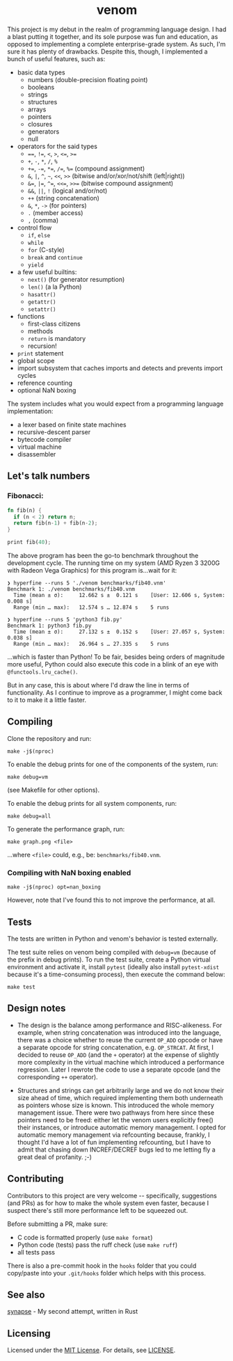 <h1 align="center">venom</h1>

This project is my debut in the realm of programming language design. I had a blast putting it together, and its sole purpose was fun and education, as opposed to implementing a complete enterprise-grade system. As such, I'm sure it has plenty of drawbacks. Despite this, though, I implemented a bunch of useful features, such as:

- basic data types
  - numbers (double-precision floating point)
  - booleans
  - strings
  - structures
  - arrays
  - pointers
  - closures
  - generators
  - null
- operators for the said types
  - `==`, `!=`, `<`, `>`, `<=`, `>=`
  - `+`, `-`, `*`, `/`, `%`
  - `+=`, `-=`, `*=`, `/=`, `%=` (compound assignment)
  - `&`, `|`, `^`, `~`, `<<`, `>>` (bitwise and/or/xor/not/shift (left|right))
  - `&=`, `|=`, `^=`, `<<=`, `>>=` (bitwise compound assignment)
  - `&&`, `||`, `!` (logical and/or/not)
  - `++` (string concatenation)
  - `&`, `*`, `->` (for pointers)
  - `.` (member access)
  - `,` (comma)
- control flow
  - `if`, `else`
  - `while`
  - `for` (C-style)
  - `break` and `continue`
  - `yield`
- a few useful builtins:
  - `next()` (for generator resumption)
  - `len()` (a la Python)
  - `hasattr()`
  - `getattr()`
  - `setattr()`
- functions
  - first-class citizens
  - methods
  - `return` is mandatory
  - recursion!
- `print` statement
- global scope
- import subsystem that caches imports and detects and prevents import cycles
- reference counting
- optional NaN boxing

The system includes what you would expect from a programming language implementation:

  - a lexer based on finite state machines
  - recursive-descent parser
  - bytecode compiler
  - virtual machine
  - disassembler

## Let's talk numbers

### Fibonacci:

```rust
fn fib(n) { 
  if (n < 2) return n;
  return fib(n-1) + fib(n-2);
}

print fib(40);
```

The above program has been the go-to benchmark throughout the development cycle. The running time on my system (AMD Ryzen 3 3200G with Radeon Vega Graphics) for this program is...wait for it:

```
❯ hyperfine --runs 5 './venom benchmarks/fib40.vnm'
Benchmark 1: ./venom benchmarks/fib40.vnm
  Time (mean ± σ):     12.662 s ±  0.121 s    [User: 12.606 s, System: 0.008 s]
  Range (min … max):   12.574 s … 12.874 s    5 runs
```

```
❯ hyperfine --runs 5 'python3 fib.py'
Benchmark 1: python3 fib.py
  Time (mean ± σ):     27.132 s ±  0.152 s    [User: 27.057 s, System: 0.038 s]
  Range (min … max):   26.964 s … 27.335 s    5 runs
```

...which is faster than Python! To be fair, besides being orders of magnitude more useful, Python could also execute this code in a blink of an eye with `@functools.lru_cache()`.

But in any case, this is about where I'd draw the line in terms of functionality. As I continue to improve as a programmer, I might come back to it to make it a little faster. 

## Compiling

Clone the repository and run:

```
make -j$(nproc)
```

To enable the debug prints for one of the components of the system, run:

```
make debug=vm
```

(see Makefile for other options).

To enable the debug prints for all system components, run:

```
make debug=all
```

To generate the performance graph, run:

```
make graph.png <file>
```

...where `<file>` could, e.g., be: `benchmarks/fib40.vnm`.

### Compiling with NaN boxing enabled

```
make -j$(nproc) opt=nan_boxing
```

However, note that I've found this to not improve the performance, at all.

## Tests

The tests are written in Python and venom's behavior is tested externally.

The test suite relies on venom being compiled with `debug=vm` (because of the prefix in debug prints). To run the test suite, create a Python virtual environment and activate it, install `pytest` (ideally also install `pytest-xdist` because it's a time-consuming process), then execute the command below:

```
make test
```

##  Design notes

- The design is the balance among performance and RISC-alikeness. For example, when string concatenation was introduced into the language, there was a choice whether to reuse the current `OP_ADD` opcode or have a separate opcode for string concatenation, e.g. `OP_STRCAT`. At first, I decided to reuse `OP_ADD` (and the `+` operator) at the expense of slightly more complexity in the virtual machine which introduced a performance regression. Later I rewrote the code to use a separate opcode (and the corresponding `++` operator).

- Structures and strings can get arbitrarily large and we do not know their size ahead of time, which required implementing them both underneath as pointers whose size is known. This introduced the whole memory management issue. There were two pathways from here since these pointers need to be freed: either let the venom users explicitly free() their instances, or introduce automatic memory management. I opted for automatic memory management via refcounting because, frankly, I thought I'd have a lot of fun implementing refcounting, but I have to admit that chasing down INCREF/DECREF bugs led to me letting fly a great deal of profanity. ;-)

## Contributing

Contributors to this project are very welcome -- specifically, suggestions (and PRs) as for how to make the whole system even faster, because I suspect there's still more performance left to be squeezed out.

Before submitting a PR, make sure:
- C code is formatted properly (use `make format`)
- Python code (tests) pass the ruff check (use `make ruff`)
- all tests pass

There is also a pre-commit hook in the `hooks` folder that you could copy/paste into your `.git/hooks` folder which helps with this process.

## See also

[synapse](https://github.com/xqb64/synapse) - My second attempt, written in Rust

## Licensing

Licensed under the [MIT License](https://opensource.org/licenses/MIT). For details, see [LICENSE](https://github.com/xqb64/venom/blob/master/LICENSE).

